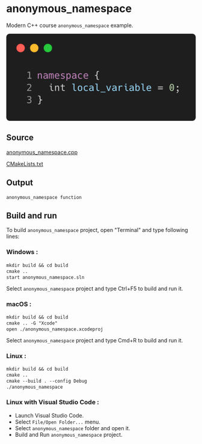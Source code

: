 # anonymous_namespace

Modern C++ course `anonymous_namespace` example.

![anonymous_namespace](../../../docs/pictures/language_basics/anonymous_namespace.png)

## Source

[anonymous_namespace.cpp](anonymous_namespace.cpp)

[CMakeLists.txt](CMakeLists.txt)

## Output

```
anonymous_namespace function
```

## Build and run

To build `anonymous_namespace` project, open "Terminal" and type following lines:

### Windows :

``` shell
mkdir build && cd build
cmake .. 
start anonymous_namespace.sln
```

Select `anonymous_namespace` project and type Ctrl+F5 to build and run it.

### macOS :

``` shell
mkdir build && cd build
cmake .. -G "Xcode"
open ./anonymous_namespace.xcodeproj
```

Select `anonymous_namespace` project and type Cmd+R to build and run it.

### Linux :

``` shell
mkdir build && cd build
cmake .. 
cmake --build . --config Debug
./anonymous_namespace
```

### Linux with Visual Studio Code :

* Launch Visual Studio Code.
* Select `File/Open Folder...` menu.
* Select `anonymous_namespace` folder and open it.
* Build and Run `anonymous_namespace` project.
